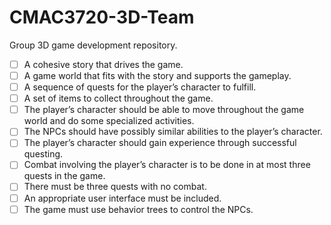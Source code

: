 # CMAC3720-3D-Team
Group 3D game development repository.

- [ ] A cohesive story that drives the game.
- [ ] A game world that fits with the story and supports the gameplay.
- [ ] A sequence of quests for the player’s character to fulfill.
- [ ] A set of items to collect throughout the game.
- [ ] The player’s character should be able to move throughout the game world and do some specialized activities.
- [ ] The NPCs should have possibly similar abilities to the player’s character.
- [ ] The player’s character should gain experience through successful questing.
- [ ] Combat involving the player’s character is to be done in at most three quests in the game.
- [ ] There must be three quests with no combat.
- [ ] An appropriate user interface must be included.
- [ ] The game must use behavior trees to control the NPCs.